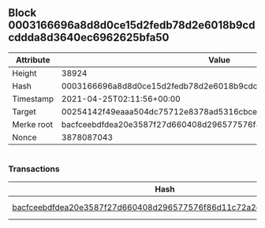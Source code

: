 ## Block 0003166696a8d8d0ce15d2fedb78d2e6018b9cdcddda8d3640ec6962625bfa50

Attribute | Value
--- | ---
Height | 38924
Hash | 0003166696a8d8d0ce15d2fedb78d2e6018b9cdcddda8d3640ec6962625bfa50
Timestamp | 2021-04-25T02:11:56+00:00
Target | 00254142f49eaaa504dc75712e8378ad5316cbcead634704b3734b6271167cc4
Merke root | bacfceebdfdea20e3587f27d660408d296577576f86d11c72a2d2fbcad025a09
Nonce | 3878087043

```

```

### Transactions

Hash | Amount
--- | ---
[bacfceebdfdea20e3587f27d660408d296577576f86d11c72a2d2fbcad025a09](bacfceebdfdea20e3587f27d660408d296577576f86d11c72a2d2fbcad025a09.md) | 10.00000000 SKEPTI 
